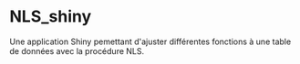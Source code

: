 # NLS_shiny
Une application Shiny pemettant d'ajuster différentes fonctions à une table de données avec la procédure NLS. 
